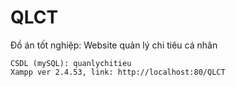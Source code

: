 # QLCT
Đồ án tốt nghiệp: Website quản lý chi tiêu cá nhân

    CSDL (mySQL): quanlychitieu
    Xampp ver 2.4.53, link: http://localhost:80/QLCT
